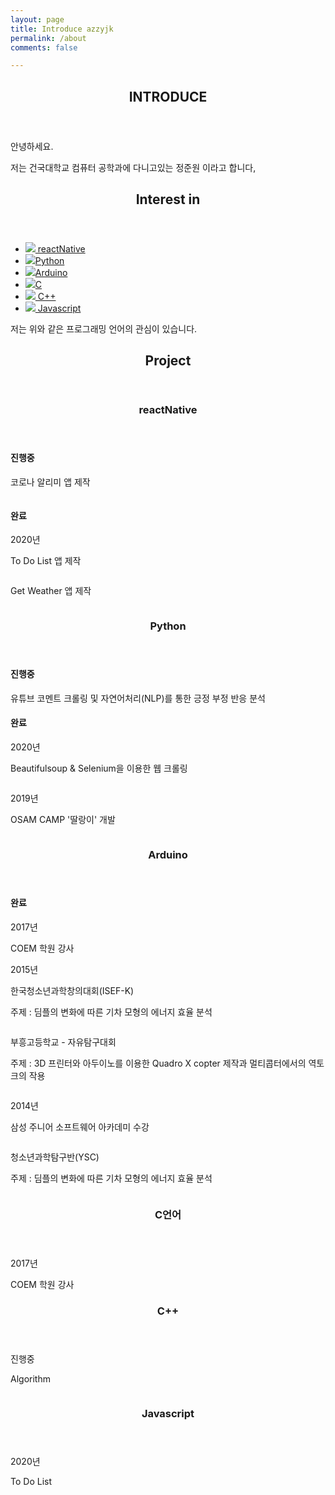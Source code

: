 ```yaml
---
layout: page
title: Introduce azzyjk
permalink: /about
comments: false

---
```


<section class="userMade">
    <header>
        <h2>INTRODUCE</h2>
    </header>
    <div class="content">
        <p>안녕하세요.</p>
        <p>저는 건국대학교 컴퓨터 공학과에 다니고있는 정준원 이라고 합니다,</p>
        <!-- <span class="image main"><img src="images/pic02.jpg" alt="" /></span> -->
    </div>
</section>
<!-- Section -->
<section class="userMade">
    <header>
        <h2>Interest in</h2>
    </header>
    <div class="content">
        <ul class="feature-icons">
            <li class="icon solid"><a href="#reactNative"><img class="userIcon" src=".\images\picture\reactNative/react.png"> reactNative</a></li>
            <li class="icon solid"><a href="#python"><img class="userIcon" src=".\images\picture\python/python.png">Python</a></li>
            <li class="icon solid"><a href="#arduino"><img class="userIcon" src=".\images\picture\arduino\arduino.png">Arduino</a></li>
            <li class="icon solid"><a href="#C"><img class="userIcon" src=".\images\picture\c\c.png">C</a></li>
            <li class="icon solid"><a href="#C++"><img class="userIcon" src=".\images\picture\cpp\cpp.png"> C++</a></li>
            <li class="icon solid"><a href="#JS"><img class="userIcon" src=".\images\picture\javascript\javascript.png"> Javascript</a></li>
        </ul>
        <p>저는 위와 같은 프로그래밍 언어의 관심이 있습니다.</p>
    </div>
</section>  
<section class="userMade">
    <header>
        <h2>Project</h2>
    </header>
    <div class="content">
        <!-- Section -->
        <section id="reactNative">
            <header>
                <h3>reactNative</h3>
            </header>
            <div class="content">
                <div>
                    <!-- <h4>진행중</h4> -->
                    <h4>진행중</h4>
                    <p class="title">코로나 알리미 앱 제작</p>
                    <a href="https://github.com/azzyjk/COVID19"><img class="userPict" src="images/picture/reactNative/COVID19.png"  alt="" /></a>
                    <h4>완료</h4>
                    <p>2020년</p>
                    <p class="title">To Do List 앱 제작</p>
                    <a href="https://github.com/azzyjk/React-Native/tree/master/TodoList"><img class="userPict" src="images/picture/reactNative/toDo.png"  alt="" /></a>
                    <p class="title">Get Weather 앱 제작</p>
                    <a href="https://github.com/azzyjk/React-Native/tree/master/getWeather"><img class="userPict" src="images/picture/reactNative/getWeather.png"  alt="" /></a>
                </div>
            </div>
        </section>
        <!-- Section -->
        <section id="python">
            <header>
                <h3>Python</h3>
            </header>
            <div class="content">
                <div>
                    <h4>진행중</h4>
                    <p class="title">유튜브 코멘트 크롤링 및 자연어처리(NLP)를 통한 긍정 부정 반응 분석</p>
                    <h4>완료</h4>
                    <p>2020년</p>
                    <p class="title">Beautifulsoup & Selenium을 이용한 웹 크롤링</p>
                    <a href="https://github.com/azzyjk/Crawling"><img class="userPict" src="images/picture/python/selenium.png" alt="" /></a>
                    <p>2019년</p>
                    <p class="title">OSAM CAMP '딸랑이' 개발</p>
                    <a href="https://azzyjk.github.io/OSAM/"><img class="userPict" src="images/picture/python/osam.jpeg"  alt="" /></a>
                </div>
            </div>
        </section>
        <!-- Section -->
        <section id="arduino">
            <header>
                <h3>Arduino</h3>
            </header>
            <div class="content">
                <div>
                    <h4> 완료 </h4>
                    <p>2017년</p>
                    <p class="title">COEM 학원 강사</p>
                    <!-- <a href="https://azzyjk.github.io/OSAM/"><img src="images/picture/osam.jpg" alt="" /></a> -->
                    <p>2015년</p>
                    <p class="comp title">한국청소년과학창의대회(ISEF-K)</p>
                    <p class="subject"> 주제 : 딤플의 변화에 따른 기차 모형의 에너지 효율 분석</p>
                    <img class="userPict" src="images/picture/arduino/KOFAC.gif" alt="" />
                    <p class="comp title">부흥고등학교 - 자유탐구대회</p>
                    <p class="subject"> 주제 : 3D 프린터와 아두이노를 이용한 Quadro X copter 제작과 멀티콥터에서의 역토크의 작용</p>
                    <img class="userPict" src="images/picture/arduino/puheung.jpg" alt="" />
                    <p> 2014년 </p>
                    <p class="title">삼성 주니어 소프트웨어 아카데미 수강</p>
                    <img class="userPict" src="images/picture/arduino/juniorSW.jpg" alt="" />
                    <p class="comp title">청소년과학탐구반(YSC)</p>
                    <p class="subject"> 주제 : 딤플의 변화에 따른 기차 모형의 에너지 효율 분석</p>
                    <img class="userPict" src="images/picture/arduino/KOFAC.gif" alt="" />
                </div>
            </div>
        </section>
        <!-- Section -->
        <section id="C">
            <header>
                <h3>C언어</h3>
            </header>
            <div class="content">
                <div>
                    <p>2017년</p>
                    <p class="title">COEM 학원 강사</p>
                    <!-- <a href="https://azzyjk.github.io/OSAM/"><img src="images/picture/osam.jpg" alt="" /></a> -->
                </div>
            </div>
        </section>
        <!-- Section -->
        <section id="C++">
            <header>
                <h3>C++</h3>
            </header>
            <div class="content">
                <div>
                    <p>진행중</p>
                    <p class="title">Algorithm</p>
                    <a href="https://github.com/azzyjk/Algorithm"><img class="userPict" src="images/picture/cpp/algorithm.png" alt="" /></a>
                </div>
            </div>
        </section>
        <!-- Section -->
        <section id="JS">
            <header>
                <h3>Javascript</h3>
            </header>
            <div class="content">
                <div>
                    <p>2020년</p>
                    <p class="title">To Do List</p>
                    <a href="https://github.com/azzyjk/WEB"><img class="userPict" src="images/picture/javascript/toDo.png" alt="" /></a>
                </div>
            </div>
        </section>
    </div>
</section>


<!-- This website is a demonstration to see **Memoirs Jekyll theme** in action. The theme is compatible with Github pages, in fact even this demo itself is created with Github Pages and hosted with Github.  -->

<!-- <a target="_blank" href="https://bootstrapstarter.com/bootstrap-templates/jekyll-theme-memoirs/" class="btn btn-dark"> Get Memoirs for Jekyll &rarr;</a> -->

